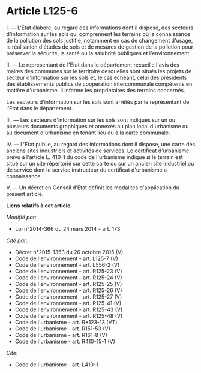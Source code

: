 # Article L125-6

I. ― L'Etat élabore, au regard des informations dont il dispose, des secteurs d'information sur les sols qui comprennent les
terrains où la connaissance de la pollution des sols justifie, notamment en cas de changement d'usage, la réalisation
d'études de sols et de mesures de gestion de la pollution pour préserver la sécurité, la santé ou la salubrité publiques et
l'environnement. 

II. ― Le représentant de l'Etat dans le département recueille l'avis des maires des communes sur le territoire desquelles
sont situés les projets de secteur d'information sur les sols et, le cas échéant, celui des présidents des établissements
publics de coopération intercommunale compétents en matière d'urbanisme. Il informe les propriétaires des terrains
concernés. 

Les secteurs d'information sur les sols sont arrêtés par le représentant de l'Etat dans le département. 

III. ― Les secteurs d'information sur les sols sont indiqués sur un ou plusieurs documents graphiques et annexés au plan
local d'urbanisme ou au document d'urbanisme en tenant lieu ou à la carte communale. 

IV. ― L'Etat publie, au regard des informations dont il dispose, une carte des anciens sites industriels et activités de
services. Le certificat d'urbanisme prévu à l'article L. 410-1 du code de l'urbanisme indique si le terrain est situé sur un
site répertorié sur cette carte ou sur un ancien site industriel ou de service dont le service instructeur du certificat
d'urbanisme a connaissance. 

V. ― Un décret en Conseil d'Etat définit les modalités d'application du présent article.

**Liens relatifs à cet article**

_Modifié par_:

  - Loi n°2014-366 du 24 mars 2014 - art. 173

_Cité par_:

  - Décret n°2015-1353 du 26 octobre 2015 (V)
  - Code de l'environnement - art. L125-7 (V)
  - Code de l'environnement - art. L556-2 (V)
  - Code de l'environnement - art. R125-23 (V)
  - Code de l'environnement - art. R125-24 (V)
  - Code de l'environnement - art. R125-25 (V)
  - Code de l'environnement - art. R125-26 (V)
  - Code de l'environnement - art. R125-27 (V)
  - Code de l'environnement - art. R125-41 (V)
  - Code de l'environnement - art. R125-43 (V)
  - Code de l'environnement - art. R125-48 (V)
  - Code de l'urbanisme - art. R*123-13 (VT)
  - Code de l'urbanisme - art. R151-53 (V)
  - Code de l'urbanisme - art. R161-8 (V)
  - Code de l'urbanisme - art. R410-15-1 (V)

_Cite_:

  - Code de l'urbanisme - art. L410-1
